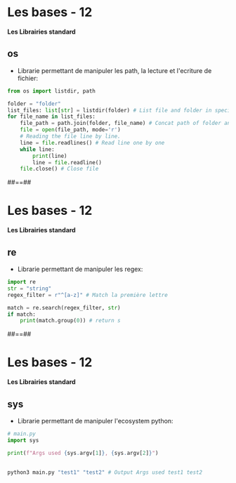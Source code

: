 

<!-- .slide: class="with-code" -->

# Les bases - 12

**Les Librairies standard**

## os

* Librarie permettant de manipuler les path, la lecture et l'ecriture de fichier: 


```python
from os import listdir, path

folder = "folder"
list_files: list[str] = listdir(folder) # List file and folder in specific path (here relative path)
for file_name in list_files: 
    file_path = path.join(folder, file_name) # Concat path of folder and file_name with "/"
    file = open(file_path, mode='r')
    # Reading the file line by line.
    line = file.readlines() # Read line one by one
    while line:
        print(line)
        line = file.readline()
    file.close() # Close file

```


##==##
<!-- .slide: class="with-code" -->
# Les bases - 12

**Les Librairies standard**

## re

* Librarie permettant de manipuler les regex:

```python
import re
str = "string"
regex_filter = r"^[a-z]" # Match la première lettre

match = re.search(regex_filter, str)
if match:
    print(match.group(0)) # return s
```
<!-- .element: class="big-code" -->

##==##
<!-- .slide: class="with-code" -->
# Les bases - 12

**Les Librairies standard**

## sys

* Librarie permettant de manipuler l'ecosystem python:

```python
# main.py
import sys

print(f"Args used {sys.argv[1]}, {sys.argv[2]}")
    
```
<!-- .element: class="big-code" -->

```bash
python3 main.py "test1" "test2" # Output Args used test1 test2
```
<!-- .element: class="big-code" -->